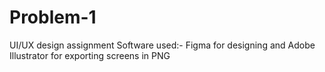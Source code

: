 # Problem-1
UI/UX design assignment
Software used:- Figma for designing and Adobe Illustrator for exporting screens in PNG
